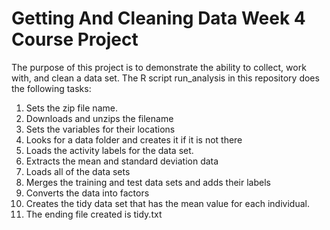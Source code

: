 # Getting And Cleaning Data Week 4 Course Project
The purpose of this project is to demonstrate the ability to collect, work with, and clean a data set. The R script run_analysis in this repository does the following tasks:

1. Sets the zip file name.
2. Downloads and unzips the filename
3. Sets the variables for their locations
4. Looks for a data folder and creates it if it is not there
5. Loads the activity labels for the data set.
6. Extracts the mean and standard deviation data
7. Loads all of the data sets
8. Merges the training and test data sets and adds their labels
9. Converts the data into factors
10. Creates the tidy data set that has the mean value for each individual.
11. The ending file created is tidy.txt
